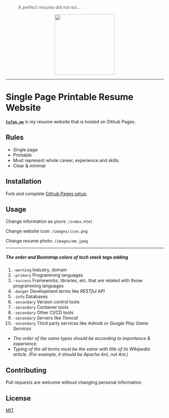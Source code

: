 > A perfect resume did not exi...

<p align="center">
	<img width="192" height="192" src="https://tufan.ee/images/icon_domain.svg">
</p>

---
# Single Page Printable Resume Website
[**`tufan.ee`**](https://tufan.ee) is my resume website that is hosted on Github Pages.

## Rules
- Single page
- Printable
- Must represent whole career, experience and skills
- Clear & minimal

## Installation
Fork and complete [Github Pages setup](https://help.github.com/en/articles/configuring-a-publishing-source-for-github-pages).

## Usage
Change information as yours: `/index.html`

Change website icon: `/images/icon.png`

Change resume photo: `/images/me.jpeg`

---
##### The order and Bootstrap colors of tech stack tags adding
1. `-warning`		Industry, domain
2. `-primary`		Programming languages
3. `-success`		Frameworks, libraries, etc. that are related with those programming languages
4. `-danger`		Development terms like *RESTful API*
5. `-info`			Databases
6. `-secondary`		Version control tools
7. `-secondary`		Container tools
8. `-secondary`		Other CI/CD tools
9. `-secondary`		Servers like *Tomcat*
10. `-secondary`	Third party services like *Admob* or *Google Play Game Services*

- *The order of the same types should be according to importance & experience.*
- *Typing of the all terms must be the same with title of its Wikipedia article. (For example, it should be Apache Ant, not Ant.)*

## Contributing
Pull requests are welcome without changing personal information.

## License
[MIT](https://choosealicense.com/licenses/mit/)